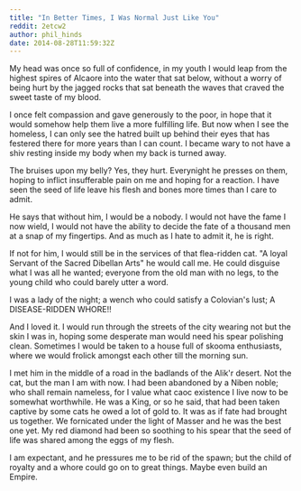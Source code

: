 ```yaml
---
title: "In Better Times, I Was Normal Just Like You"
reddit: 2etcw2
author: phil_hinds
date: 2014-08-28T11:59:32Z
---
```


My head was once so full of confidence, in my youth I would leap from the highest spires of Alcaore into the water that sat below, without a worry of being hurt by the jagged rocks that sat beneath the waves that craved the sweet taste of my blood.

I once felt compassion and gave generously to the poor, in hope that it would somehow help them live a more fulfilling life. But now when I see the homeless, I can only see the hatred built up behind their eyes that has festered there for more years than I can count. I became wary to not have a shiv resting inside my body when my back is turned away.

The bruises upon my belly? Yes, they hurt. Everynight he presses on them, hoping to inflict insufferable pain on me and hoping for a reaction. I have seen the seed of life leave his flesh and bones more times than I care to admit.

He says that without him, I would be a nobody. I would not have the fame I now wield, I would not have the ability to decide the fate of a thousand men at a snap of my fingertips. And as much as I hate to admit it, he is right.

If not for him, I would still be in the services of that flea-ridden cat. "A loyal Servant of the Sacred Dibellan Arts" he would call me. He could disguise what I was all he wanted; everyone from the old man with no legs, to the young child who could barely utter a word.

I was a lady of the night; a wench who could satisfy a Colovian's lust; A DISEASE-RIDDEN WHORE!!

And I loved it. I would run through the streets of the city wearing not but the skin I was in, hoping some desperate man would need his spear polishing clean. Sometimes I would be taken to a house full of skooma enthusiasts, where we would frolick amongst each other till the morning sun.

I met him in the middle of a road in the badlands of the Alik'r desert. Not the cat, but the man I am with now. I had been abandoned by a Niben noble; who shall remain nameless, for I value what caoc existence I live now to be somewhat worthwhile. He was a King, or so he said, that had been taken captive by some cats he owed a lot of gold to. It was as if fate had brought us together. We fornicated under the light of Masser and he was the best one yet. My red diamond had been so soothing to his spear that the seed of life was shared among the eggs of my flesh.

I am expectant, and he pressures me to be rid of the spawn; but the child of royalty and a whore could go on to great things. Maybe even build an Empire.
